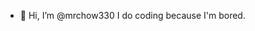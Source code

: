 - 👋 Hi, I’m @mrchow330
I do coding because I'm bored.

<!---
mrchow330/mrchow330 is a ✨ special ✨ repository because its `README.md` (this file) appears on your GitHub profile.
You can click the Preview link to take a look at your changes.
--->
